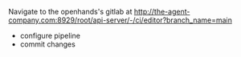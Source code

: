 Navigate to the openhands's gitlab at http://the-agent-company.com:8929/root/api-server/-/ci/editor?branch_name=main

* configure pipeline 
* commit changes


